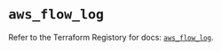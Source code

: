 # `aws_flow_log`

Refer to the Terraform Registory for docs: [`aws_flow_log`](https://registry.terraform.io/providers/hashicorp/aws/5.11.0/docs/resources/flow_log).
